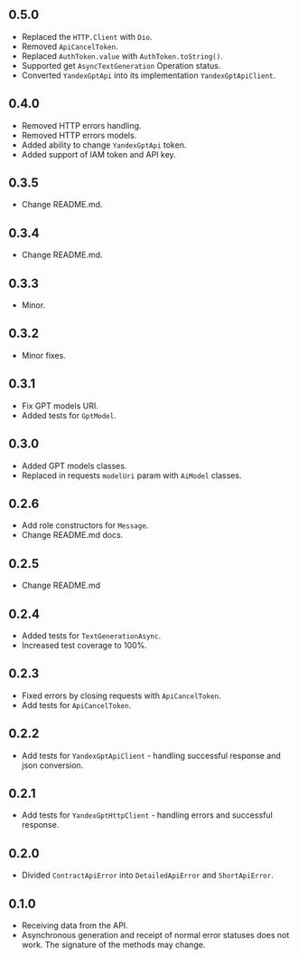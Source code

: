 ## 0.5.0

- Replaced the `HTTP.Client` with `Dio`.
- Removed `ApiCancelToken`.
- Replaced `AuthToken.value` with `AuthToken.toString()`. 
- Supported get `AsyncTextGeneration` Operation status.
- Converted `YandexGptApi` into its implementation `YandexGptApiClient`.

## 0.4.0

- Removed HTTP errors handling.
- Removed HTTP errors models.
- Added ability to change `YandexGptApi` token.
- Added support of IAM token and API key.

## 0.3.5

- Change README.md.

## 0.3.4

- Change README.md.

## 0.3.3

- Minor.

## 0.3.2

- Minor fixes.

## 0.3.1

- Fix GPT models URI.
- Added tests for `GptModel`.

## 0.3.0

- Added GPT models classes.
- Replaced in requests `modelUri` param with `AiModel` classes.

## 0.2.6

- Add role constructors for `Message`.
- Change README.md docs.

## 0.2.5

- Change README.md

## 0.2.4

- Added tests for `TextGenerationAsync`.
- Increased test coverage to 100%.

## 0.2.3

- Fixed errors by closing requests with `ApiCancelToken`.
- Add tests for `ApiCancelToken`.

## 0.2.2

- Add tests for `YandexGptApiClient` - handling successful response and json conversion.

## 0.2.1

- Add tests for `YandexGptHttpClient` - handling errors and successful response.

## 0.2.0

- Divided `ContractApiError` into `DetailedApiError` and `ShortApiError`.

## 0.1.0

- Receiving data from the API.
- Asynchronous generation and receipt of normal error statuses does not work. The signature of the
  methods may change.
